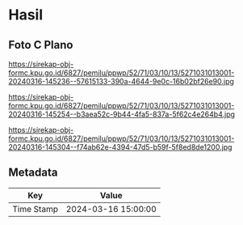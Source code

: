 # Hasil

## Foto C Plano

https://sirekap-obj-formc.kpu.go.id/6827/pemilu/ppwp/52/71/03/10/13/5271031013001-20240316-145236--57615133-390a-4644-9e0c-16b02bf26e90.jpg

https://sirekap-obj-formc.kpu.go.id/6827/pemilu/ppwp/52/71/03/10/13/5271031013001-20240316-145254--b3aea52c-9b44-4fa5-837a-5f62c4e264b4.jpg

https://sirekap-obj-formc.kpu.go.id/6827/pemilu/ppwp/52/71/03/10/13/5271031013001-20240316-145304--f74ab62e-4394-47d5-b59f-5f8ed8de1200.jpg


## Metadata

| Key        | Value               |
| ---------- | ------------------- |
| Time Stamp | 2024-03-16 15:00:00 |



